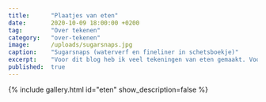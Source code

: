 ```yaml
---
title:      "Plaatjes van eten"
date:       2020-10-09 18:00:00 +0200
tag:        "Over tekenen"
category:   "over-tekenen"
image:      /uploads/sugarsnaps.jpg
caption:    "Sugarsnaps (waterverf en fineliner in schetsboekje)"
excerpt:    "Voor dit blog heb ik veel tekeningen van eten gemaakt. Vooral groentes en fruit heb ik nagetekend en geschilderd. Ik ben erg geïnspireerd door urban sketchers. Vooral de wildere en losse tekeningen vind ik gaaf. Dat is eigenlijk moeilijker dan heel precies. Gek hè. Maar er zitten ook experimenten met houtskool, pastelkrijtjes en een werkje met acrylverf bij."
published:  true
---
```


{% include gallery.html id="eten" show_description=false %}
